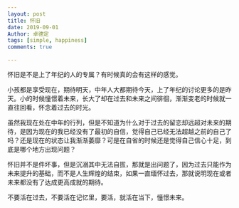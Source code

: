 ```yaml
---
layout: post
title: 怀旧
date: 2019-09-01
Author: 卓德定 
tags: [simple, happiness]
comments: true

---
```


怀旧是不是上了年纪的人的专属？有时候真的会有这样的感觉。

小孩都是享受现在，期待明天，中年人大都期待今天，上了年纪的讨论更多的是昨天。小的时候憧憬着未来，长大了却在过去和未来之间徘徊，渐渐变老的时候就一直往回看，怀念着过去的时光。

虽然我现在处在中年的行列，但是不知道为什么对于过去的留恋却远超对未来的期待，是因为现在的我已经没有了最初的自信，觉得自己已经无法超越之前的自己了吗？还是现在的状态让我渐渐萎靡？可是在自省的时候还是觉得自己信心十足，到底是哪个地方出现问题？

怀旧并不是件坏事，但是沉溺其中无法自拔，那就是出问题了，因为过去只能作为未来提升的基础，而不是人生辉煌的结束，如果一直缅怀过去，那就说明现在或者未来都没有了达成更高成就的期待。

不要活在过去，不要活在记忆里，要活，就活在当下，憧憬未来。
